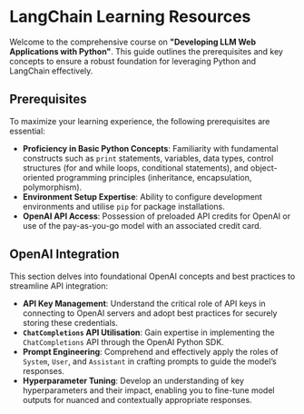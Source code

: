 # LangChain Learning Resources

Welcome to the comprehensive course on **"Developing LLM Web Applications with Python"**. This guide outlines the prerequisites and key concepts to ensure a robust foundation for leveraging Python and LangChain effectively.

## Prerequisites

To maximize your learning experience, the following prerequisites are essential:

- **Proficiency in Basic Python Concepts**: Familiarity with fundamental constructs such as `print` statements, variables, data types, control structures (for and while loops, conditional statements), and object-oriented programming principles (inheritance, encapsulation, polymorphism).
- **Environment Setup Expertise**: Ability to configure development environments and utilise `pip` for package installations.
- **OpenAI API Access**: Possession of preloaded API credits for OpenAI or use of the pay-as-you-go model with an associated credit card.

## OpenAI Integration

This section delves into foundational OpenAI concepts and best practices to streamline API integration:

- **API Key Management**: Understand the critical role of API keys in connecting to OpenAI servers and adopt best practices for securely storing these credentials.
- **`ChatCompletions` API Utilisation**: Gain expertise in implementing the `ChatCompletions` API through the OpenAI Python SDK.
- **Prompt Engineering**: Comprehend and effectively apply the roles of `System`, `User`, and `Assistant` in crafting prompts to guide the model’s responses.
- **Hyperparameter Tuning**: Develop an understanding of key hyperparameters and their impact, enabling you to fine-tune model outputs for nuanced and contextually appropriate responses.
